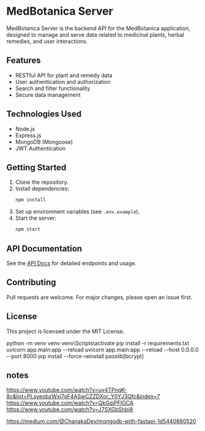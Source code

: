 # MedBotanica Server

MedBotanica Server is the backend API for the MedBotanica application, designed to manage and serve data related to medicinal plants, herbal remedies, and user interactions.

## Features

- RESTful API for plant and remedy data
- User authentication and authorization
- Search and filter functionality
- Secure data management

## Technologies Used

- Node.js
- Express.js
- MongoDB (Mongoose)
- JWT Authentication

## Getting Started

1. Clone the repository.
2. Install dependencies:  
    ```bash
    npm install
    ```
3. Set up environment variables (see `.env.example`).
4. Start the server:  
    ```bash
    npm start
    ```

## API Documentation

See the [API Docs](./docs/API.md) for detailed endpoints and usage.

## Contributing

Pull requests are welcome. For major changes, please open an issue first.

## License

This project is licensed under the MIT License.

 python -m venv venv
 venv\Scripts\activate
 pip install -r requirements.txt
uvicorn app.main:app --reload
uvicorn app.main:app --reload --host 0.0.0.0 --port 8000
pip install --force-reinstall passlib[bcrypt]




## notes

https://www.youtube.com/watch?v=uy4TPngK-8c&list=PLsyeobzWxl7qF4ASwCZZDXor_Y0YJ3Qfc&index=7
https://www.youtube.com/watch?v=QkGqjPFIGCA
https://www.youtube.com/watch?v=J7SXGbShbj8

https://medium.com/@ChanakaDev/mongodb-with-fastapi-1d5440880520